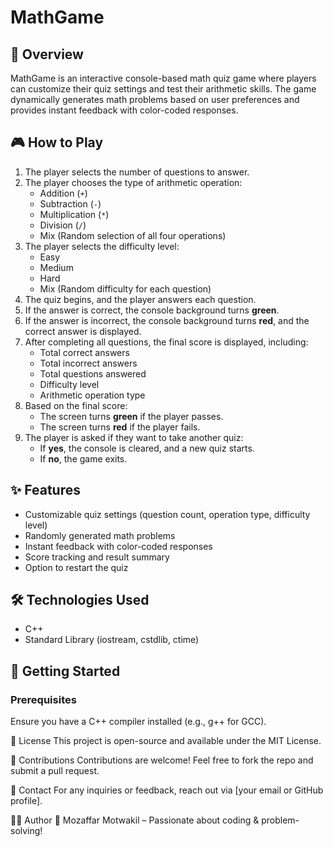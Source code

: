 # MathGame

## 📌 Overview
MathGame is an interactive console-based math quiz game where players can customize their quiz settings and test their arithmetic skills. The game dynamically generates math problems based on user preferences and provides instant feedback with color-coded responses.

## 🎮 How to Play
1. The player selects the number of questions to answer.
2. The player chooses the type of arithmetic operation:
   - Addition (`+`)
   - Subtraction (`-`)
   - Multiplication (`*`)
   - Division (`/`)
   - Mix (Random selection of all four operations)
3. The player selects the difficulty level:
   - Easy
   - Medium
   - Hard
   - Mix (Random difficulty for each question)
4. The quiz begins, and the player answers each question.
5. If the answer is correct, the console background turns **green**.
6. If the answer is incorrect, the console background turns **red**, and the correct answer is displayed.
7. After completing all questions, the final score is displayed, including:
   - Total correct answers
   - Total incorrect answers
   - Total questions answered
   - Difficulty level
   - Arithmetic operation type
8. Based on the final score:
   - The screen turns **green** if the player passes.
   - The screen turns **red** if the player fails.
9. The player is asked if they want to take another quiz:
   - If **yes**, the console is cleared, and a new quiz starts.
   - If **no**, the game exits.

## ✨ Features
- Customizable quiz settings (question count, operation type, difficulty level)
- Randomly generated math problems
- Instant feedback with color-coded responses
- Score tracking and result summary
- Option to restart the quiz

## 🛠️ Technologies Used
- C++
- Standard Library (iostream, cstdlib, ctime)

## 🚀 Getting Started
### Prerequisites
Ensure you have a C++ compiler installed (e.g., g++ for GCC).

📜 License
This project is open-source and available under the MIT License.

🙌 Contributions
Contributions are welcome! Feel free to fork the repo and submit a pull request.

📧 Contact
For any inquiries or feedback, reach out via [your email or GitHub profile].

👨‍💻 Author
📌 Mozaffar Motwakil – Passionate about coding & problem-solving!
